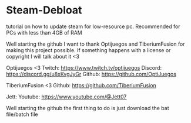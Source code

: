 # Steam-Debloat
tutorial on how to update steam for low-resource pc. Recommended for PCs with less than 4GB of RAM

Well starting the github I want to thank Optijuegos and TiberiumFusion for making this project possible. If something happens with a license or copyright I will talk about it <3

Optijuegos <3
Twitch: https://www.twitch.tv/optijuegos
Discord: https://discord.gg/u8xKvgJyGr
Github: https://github.com/OptiJuegos

TiberiumFusion <3
Github: https://github.com/TiberiumFusion

Jett: 
Youtube: https://www.youtube.com/@Jett07

Well starting the github the first thing to do is just download the bat file/batch file

